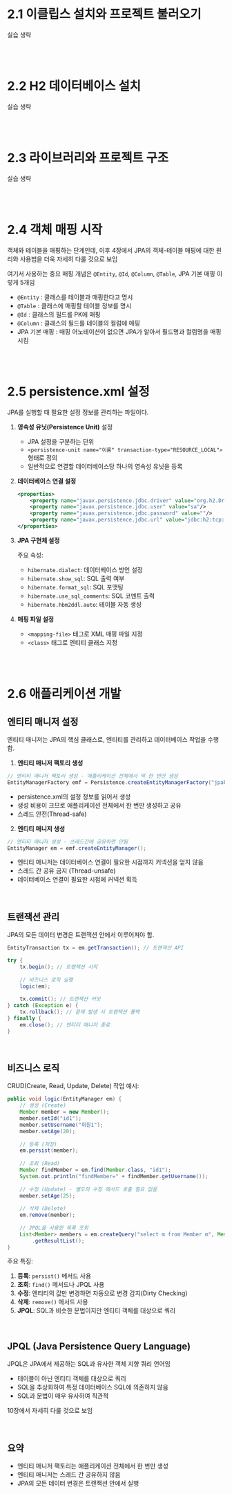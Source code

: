 # 2.1 이클립스 설치와 프로젝트 불러오기
실습 생략

<br/><br/>

# 2.2 H2 데이터베이스 설치
실습 생략

<br/><br/>

# 2.3 라이브러리와 프로젝트 구조
실습 생략

<br/><br/>

# 2.4 객체 매핑 시작
객체와 테이블을 매핑하는 단계인데, 이후 4장에서 JPA의 객체-테이블 매핑에 대한 원리와 사용법을 더욱 자세히 다룰 것으로 보임

여기서 사용하는 중요 매핑 개념은 `@Entity`, `@Id`, `@Column`, `@Table`, JPA 기본 매핑 이렇게 5개임

- `@Entity` : 클래스를 테이블과 매핑한다고 명시
- `@Table` : 클래스에 매핑할 테이블 정보를 명시
- `@Id` : 클래스의 필드를 PK에 매핑
- `@Column` : 클래스의 필드를 테이블의 컬럼에 매핑
- JPA 기본 매핑 : 매핑 어노테이션이 없으면 JPA가 알아서 필드명과 컬럼명을 매핑시킴


<br/><br/>

# 2.5 persistence.xml 설정
JPA를 실행할 때 필요한 설정 정보를 관리하는 파일이다.

1. **영속성 유닛(Persistence Unit)** 설정
   - JPA 설정을 구분하는 단위
   - `<persistence-unit name="이름" transaction-type="RESOURCE_LOCAL">` 형태로 정의
   - 일반적으로 연결할 데이터베이스당 하나의 영속성 유닛을 등록

2. **데이터베이스 연결 설정**
   ```xml
   <properties>
       <property name="javax.persistence.jdbc.driver" value="org.h2.Driver"/>
       <property name="javax.persistence.jdbc.user" value="sa"/>
       <property name="javax.persistence.jdbc.password" value=""/>
       <property name="javax.persistence.jdbc.url" value="jdbc:h2:tcp://localhost/~/test"/>
   </properties>
   ```

3. **JPA 구현체 설정**
   
   주요 속성:
     - `hibernate.dialect`: 데이터베이스 방언 설정
     - `hibernate.show_sql`: SQL 출력 여부
     - `hibernate.format_sql`: SQL 포맷팅
     - `hibernate.use_sql_comments`: SQL 코멘트 출력
     - `hibernate.hbm2ddl.auto`: 테이블 자동 생성

4. **매핑 파일 설정**
   - `<mapping-file>` 태그로 XML 매핑 파일 지정
   - `<class>` 태그로 엔티티 클래스 지정


<br/><br/>

# 2.6 애플리케이션 개발

## 엔티티 매니저 설정

엔티티 매니저는 JPA의 핵심 클래스로, 엔티티를 관리하고 데이터베이스 작업을 수행함.

1. **엔티티 매니저 팩토리 생성**
```java
// 엔티티 매니저 팩토리 생성 - 애플리케이션 전체에서 딱 한 번만 생성
EntityManagerFactory emf = Persistence.createEntityManagerFactory("jpabook");
```
- persistence.xml의 설정 정보를 읽어서 생성
- 생성 비용이 크므로 애플리케이션 전체에서 한 번만 생성하고 공유
- 스레드 안전(Thread-safe)

2. **엔티티 매니저 생성**
```java
// 엔티티 매니저 생성 - 쓰레드간에 공유하면 안됨
EntityManager em = emf.createEntityManager();
```
- 엔티티 매니저는 데이터베이스 연결이 필요한 시점까지 커넥션을 얻지 않음
- 스레드 간 공유 금지 (Thread-unsafe)
- 데이터베이스 연결이 필요한 시점에 커넥션 획득


<br/>

## 트랜잭션 관리

JPA의 모든 데이터 변경은 트랜잭션 안에서 이루어져야 함.

```java
EntityTransaction tx = em.getTransaction(); // 트랜잭션 API

try {
    tx.begin(); // 트랜잭션 시작
    
    // 비즈니스 로직 실행
    logic(em);
    
    tx.commit(); // 트랜잭션 커밋
} catch (Exception e) {
    tx.rollback(); // 문제 발생 시 트랜잭션 롤백
} finally {
    em.close(); // 엔티티 매니저 종료
}
```

<br/>

## 비즈니스 로직

CRUD(Create, Read, Update, Delete) 작업 예시:

```java
public void logic(EntityManager em) {
    // 생성 (Create)
    Member member = new Member();
    member.setId("id1");
    member.setUsername("회원1");
    member.setAge(20);
    
    // 등록 (저장)
    em.persist(member);
    
    // 조회 (Read)
    Member findMember = em.find(Member.class, "id1");
    System.out.println("findMember=" + findMember.getUsername());
    
    // 수정 (Update) - 별도의 수정 메서드 호출 필요 없음
    member.setAge(25);
    
    // 삭제 (Delete)
    em.remove(member);
    
    // JPQL을 사용한 목록 조회
    List<Member> members = em.createQuery("select m from Member m", Member.class)
        .getResultList();
}
```

주요 특징:
1. **등록**: `persist()` 메서드 사용
2. **조회**: `find()` 메서드나 JPQL 사용
3. **수정**: 엔티티의 값만 변경하면 자동으로 변경 감지(Dirty Checking)
4. **삭제**: `remove()` 메서드 사용
5. **JPQL**: SQL과 비슷한 문법이지만 엔티티 객체를 대상으로 쿼리

<br/>

## JPQL (Java Persistence Query Language)

JPQL은 JPA에서 제공하는 SQL과 유사한 객체 지향 쿼리 언어임

- 테이블이 아닌 엔티티 객체를 대상으로 쿼리
- SQL을 추상화하여 특정 데이터베이스 SQL에 의존하지 않음
- SQL과 문법이 매우 유사하여 직관적

10장에서 자세히 다룰 것으로 보임

<br/>

## 요약

- 엔티티 매니저 팩토리는 애플리케이션 전체에서 한 번만 생성
- 엔티티 매니저는 스레드 간 공유하지 않음
- JPA의 모든 데이터 변경은 트랜잭션 안에서 실행

<br/><br/>

